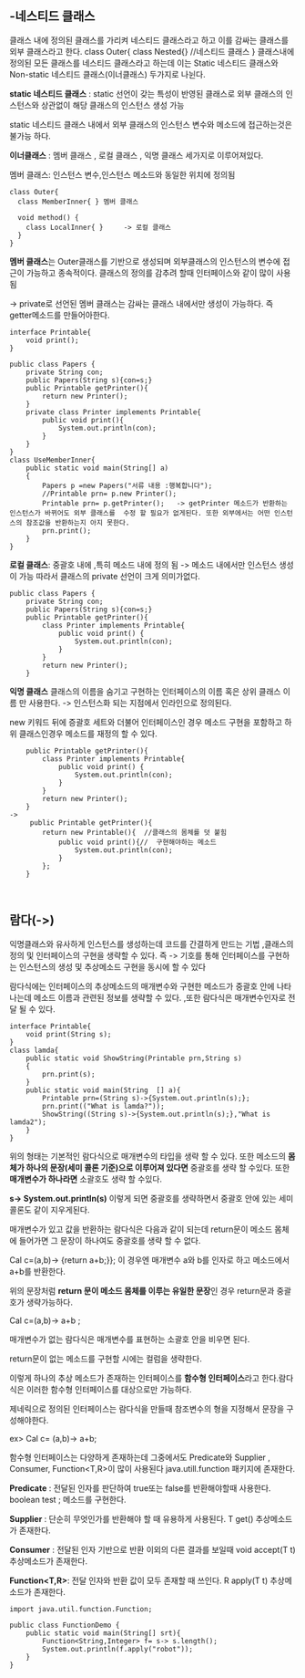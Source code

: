 -네스티드 클래스
-
  클래스 내에 정의된 클래스를 가리켜 네스티드 클래스라고 하고 이를 감싸는 클래스를 외부 클래스라고 한다. 
class Outer{
  class Nested{}   //네스티드 클래스
}
  클래스내에 정의된 모든 클래스를 네스티드 클래스라고 하는데 이는 Static 네스티드 클래스와 Non-static 네스티드 클래스(이너클래스) 두가지로 나뉜다.

**static 네스티드 클래스** : static 선언이 갖는 특성이 반영된 클래스로 외부 클래스의 인스턴스와 상관없이 해당 클래스의 인스턴스 생성 가능

static 네스티드 클래스 내에서 외부 클래스의 인스턴스 변수와 메소드에 접근하는것은 불가능 하다. 

**이너클래스** :  멤버 클래스 , 로컬 클래스 , 익명 클래스 세가지로 이루어져있다. 

멤버 클래스: 인스턴스 변수,인스턴스 메소드와 동일한 위치에 정의됨

```
class Outer{
  class MemberInner{ } 멤버 클래스

  void method() {
    class LocalInner{ }     -> 로컬 클래스
  }
}
```


**멤버 클래스**는 Outer클래스를 기반으로 생성되며 외부클래스의 인스턴스의 변수에 접근이 가능하고 종속적이다. 클래스의 정의를 감추려 할때 인터페이스와 같이 많이 사용됨 

-> private로 선언된 멤버 클래스는 감싸는 클래스 내에서만 생성이 가능하다. 즉 getter메소드를 만들어아한다.
```
interface Printable{
    void print();
}

public class Papers {
    private String con;
    public Papers(String s){con=s;}
    public Printable getPrinter(){
        return new Printer();
    }
    private class Printer implements Printable{
        public void print(){
            System.out.println(con);
        }
    }
}
class UseMemberInner{
    public static void main(String[] a)
    {
        Papers p =new Papers("서류 내용 :행복합니다");
        //Printable prn= p.new Printer();
        Printable prn= p.getPrinter();   -> getPrinter 메소드가 반환하는 인스턴스가 바뀌어도 외부 클래스를  수정 할 필요가 없게된다. 또한 외부에서는 어떤 인스턴스의 참조값을 반환하는지 아지 못한다. 
        prn.print();
    }
}

```

**로컬 클래스**: 중괄호 내에 ,특히 메소드 내에 정의 됨 -> 메소드 내에서만 인스턴스 생성이 가능 따라서 클래스의 private 선언이 크게 의미가없다.   
```
public class Papers {
    private String con;
    public Papers(String s){con=s;}
    public Printable getPrinter(){
        class Printer implements Printable{
            public void print() {
                System.out.println(con);
            }
        }
        return new Printer();
    }
```




**익명 클래스** 
클래스의 이름을 숨기고 구현하는 인터페이스의 이름 혹은 상위 클래스 이름 만 사용한다. -> 인스턴스화 되는 지점에서 인라인으로 정의된다. 

new 키워드 뒤에 증괄호 세트와 더불어 인터페이스인 경우 메소드 구현을 포함하고 하위 클래스인경우 메소드를 재정의 할 수 있다. 

```
    public Printable getPrinter(){
        class Printer implements Printable{
            public void print() {
                System.out.println(con);
            }
        }
        return new Printer();
    }
->
     public Printable getPrinter(){
        return new Printable(){  //클래스의 몸체를 덧 붙힘 
            public void print(){//  구현해야하는 메소드
                System.out.println(con);
            }
        };
    }

    
```

람다(->)
-
익명클래스와 유사하게 인스턴스를 생성하는데 코드를 간결하게 만드는 기법 ,클래스의 정의 및 인터페이스의 구현을 생략할 수 있다. 즉 -> 기호를 통해 인터페이스를 구현하는 인스턴스의 생성 및  추상메소드 구현을 동시에 할 수 있다

람다식에는 인터페이스의 추상메소드의 매개변수와 구현한 메소드가 중괄호 안에 나타나는데  메소드 이름과 관련된 정보를 생략할 수 있다. ,또한 람다식은 매개변수인자로 전달 될 수 있다. 

```
interface Printable{
    void print(String s);
}
class lamda{
    public static void ShowString(Printable prn,String s)
    {
        prn.print(s);
    }
    public static void main(String  [] a){
        Printable prn=(String s)->{System.out.println(s);};
        prn.print(("What is lamda?"));
        ShowString((String s)->{System.out.println(s);},"What is lamda2");
    }
}
```

위의 형태는 기본적인 람다식으로 매개변수의 타입을 생략 할 수 있다. 또한 메소드의 **몸체가 하나의 문장(세미 콜론 기준)으로 이루어져 있다면** 중괄호를 생략 할 수있다. 또한**매개변수가 하나라면** 소괄호도 생략 할 수있다.

**s-> System.out.println(s)** 이렇게 되면 중괄호를 생략하면서 중괄호 안에 있는 세미콜론도 같이 지우게된다. 

매개변수가 있고 값을  반환하는 람다식은 다음과 같이 되는데 return문이 메소드 몸체에 들어가면 그 문장이 하나여도 중괄호를 생략 할 수 없다.

Cal c=(a,b)-> {return a+b;}};    이 경우엔 매개변수 a와 b를 인자로 하고 메소드에서 a+b를 반환한다. 

위의 문장처럼 **return 문이 메소드 몸체를 이루는 유일한 문장**인 경우 return문과 중괄호가 생략가능하다.

Cal c=(a,b)-> a+b   ;

매개변수가 없는 람다식은 매개변수를 표현하는 소괄호 안을 비우면 된다. 

return문이 없는 메소드를 구현할 시에는 컬럼을 생략한다. 

이렇게 하나의 추상 메소드가 존재하는 인터페이스를 **함수형 인터페이스**라고 한다.람다식은 이러한 함수형 인터페이스를 대상으로만 가능하다. 

제네릭으로 정의된 인터페이스는 람다식을 만들때 참조변수의 형을 지정해서 문장을 구성해야한다.

ex> Cal<Integer> c= (a,b)-> a+b;

함수형 인터페이스는 다양하게 존재하는데 그중에서도 Predicate<T>와 Supplier<T> , Consumer<T>, Function<T,R>이 많이 사용된다 java.utill.function 패키지에 존재한다. 

**Predicate<T>** : 전달된 인자를 판단하여 true또는 false를 반환해야할때 사용한다. boolean test<T t> ; 메소드를 구현한다.

**Supplier<T>** : 단순히 무엇인가를 반환해야 할 때 유용하게 사용된다. T get() 추상메소드가 존재한다. 

**Consumer<T>** : 전달된 인자 기반으로 반환 이외의 다른 결과를 보일때 void accept(T t)  추상메소드가 존재한다.

**Function<T,R>**: 전달 인자와 반환 값이  모두 존재할 때 쓰인다. R apply(T t) 추상메소드가 존재한다. 

```
import java.util.function.Function;

public class FunctionDemo {
    public static void main(String[] srt){
        Function<String,Integer> f= s-> s.length();
        System.out.println(f.apply("robot"));
    }
}
```








